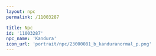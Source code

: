 ```yaml
---
layout: npc
permalink: /11003287

title: Npc
id: '11003287'
npc_name: 'Kandura'
icon_url: 'portrait/npc/23000081_b_kanduranormal_p.png'
---
```

